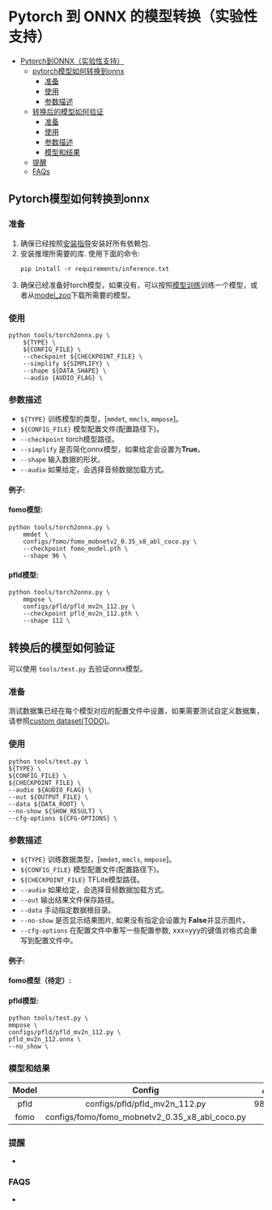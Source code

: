 # Pytorch 到 ONNX 的模型转换（实验性支持）
- [Pytorch到ONNX（实验性支持）](#pytorch-到-onnx-的模型转换实验性支持)
    - [pytorch模型如何转换到onnx](#pytorch模型如何转换到onnx)
        - [准备](#准备)
        - [使用](#使用)
        - [参数描述](#参数描述)
    - [转换后的模型如何验证](#转换后的模型如何验证)
        - [准备](#准备-1)
        - [使用](#使用-1)
        - [参数描述](#参数描述-1)
        - [模型和结果](#模型和结果)
    - [提醒](#提醒)
    - [FAQs](#faqs)

## Pytorch模型如何转换到onnx

### 准备
1. 确保已经按照[安装指导](../../get_started/installation.md)安装好所有依赖包.
2. 安装推理所需要的库. 使用下面的命令:
    ```
    pip install -r requirements/inference.txt
    ```
3. 确保已经准备好torch模型，如果没有，可以按照[模型训练](../training/index.rst)训练一个模型，或者从[model_zoo](https://github.com/Seeed-Studio/EdgeLab/releases/tag/model_zoo)下载所需要的模型。

### 使用
    python tools/torch2onnx.py \
        ${TYPE} \
        ${CONFIG_FILE} \
        --checkpoint ${CHECKPOINT_FILE} \
        --simplify ${SIMPLIFY} \
        --shape ${DATA_SHAPE} \
        --audio {AUDIO_FLAG} \

### 参数描述
- `${TYPE}` 训练模型的类型，[`mmdet`, `mmcls`, `mmpose`]。
- `${CONFIG_FILE}` 模型配置文件(配置路径下)。
- `--checkpoint` torch模型路径。
- `--simplify` 是否简化onnx模型，如果给定会设置为**True**。
- `--shape` 输入数据的形状。
- `--audio` 如果给定，会选择音频数据加载方式。

#### 例子:
#### fomo模型:
    python tools/torch2onnx.py \
        mmdet \
        configs/fomo/fomo_mobnetv2_0.35_x8_abl_coco.py \
        --checkpoint fomo_model.pth \
        --shape 96 \
#### pfld模型:
    python tools/torch2onnx.py \
        mmpose \
        configs/pfld/pfld_mv2n_112.py \
        --checkpoint pfld_mv2n_112.pth \
        --shape 112 \
 

## 转换后的模型如何验证

可以使用 `tools/test.py` 去验证onnx模型。

### 准备

测试数据集已经在每个模型对应的配置文件中设置，如果需要测试自定义数据集，请参照[custom dataset(TODO)](../datasets/index.rst)。

### 使用
    python tools/test.py \
    ${TYPE} \
    ${CONFIG_FILE} \
    ${CHECKPOINT_FILE} \
    --audio ${AUDIO_FLAG} \
    --out ${OUTPUT_FILE} \
    --data ${DATA_ROOT} \
    --no-show ${SHOW_RESULT} \
    --cfg-options ${CFG-OPTIONS} \

### 参数描述
- `${TYPE}` 训练数据类型，[`mmdet`, `mmcls`, `mmpose`]。
- `${CONFIG_FILE}` 模型配置文件(配置路径下)。
- `${CHECKPOINT_FILE}` TFLite模型路径。
- `--audio` 如果给定，会选择音频数据加载方式。
- `--out` 输出结果文件保存路径。
- `--data` 手动指定数据根目录。
- `--no-show` 是否显示结果图片, 如果没有指定会设置为 **False**并显示图片。
- `--cfg-options` 在配置文件中重写一些配置参数, xxx=yyy的键值对格式会重写到配置文件中。

#### 例子:
#### fomo模型（待定）:

#### pfld模型:
    python tools/test.py \
    mmpose \
    configs/pfld/pfld_mv2n_112.py \
    pfld_mv2n_112.onnx \
    --no_show \

### 模型和结果

| Model |           Config               |   Acc  |
| :--: | :--: |:--:|
| pfld  | configs/pfld/pfld_mv2n_112.py  |   98.77% |
| fomo  | configs/fomo/fomo_mobnetv2_0.35_x8_abl_coco.py |     |


### 提醒
- 


### FAQS
- 
